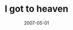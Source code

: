 ---
layout: base.njk
title : 'I got to heaven' 
view_title : 'I got to heaven' 
year : '2007' 
date : '2007-05-01' 
img_file : '/drawing/igottoheaven.png' 
html_file : 'igottoheaven' 
next_html : 'butbaby.html' 
year_order : '45' 
permalink : "title/{{html_file}}.html"
---